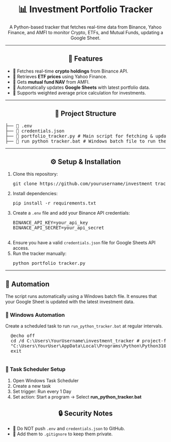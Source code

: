 <div align="center">
  <h1>📊 Investment Portfolio Tracker</h1>
  <p>A Python-based tracker that fetches real-time data from Binance, Yahoo Finance, and AMFI to monitor Crypto, ETFs, and Mutual Funds, updating a Google Sheet.</p>
</div>

---

<div align="center">
  <h2>🚀 Features</h2>
</div>
<ul>
  <li>🔹 Fetches real-time <strong>crypto holdings</strong> from Binance API.</li>
  <li>🔹 Retrieves <strong>ETF prices</strong> using Yahoo Finance.</li>
  <li>🔹 Gets <strong>mutual fund NAV</strong> from AMFI.</li>
  <li>🔹 Automatically updates <strong>Google Sheets</strong> with latest portfolio data.</li>
  <li>🔹 Supports weighted average price calculation for investments.</li>
</ul>

---

<div align="center">
  <h2>📂 Project Structure</h2>
</div>
<pre>
├── 📄 .env  
├── 📄 credentials.json  
├── 📄 portfolio_tracker.py # Main script for fetching & updating data
├── 📄 run_python_tracker.bat # Windows batch file to run the script
</pre>

---

<div align="center">
  <h2>⚙️ Setup & Installation</h2>
</div>
<ol>
  <li>Clone this repository:
    <pre>git clone https://github.com/yourusername/investment_tracker.git</pre>
  </li>
  <li>Install dependencies:
    <pre>pip install -r requirements.txt</pre>
  </li>
  <li>Create a <code>.env</code> file and add your Binance API credentials:</li>
  <pre>
BINANCE_API_KEY=your_api_key
BINANCE_API_SECRET=your_api_secret
  </pre>
  <li>Ensure you have a valid <code>credentials.json</code> file for Google Sheets API access.</li>
  <li>Run the tracker manually:
    <pre>python portfolio_tracker.py</pre>
  </li>
</ol>

---

<div>
  <h2>🤖 Automation</h2>
  <p>The script runs automatically using a Windows batch file. It ensures that your Google Sheet is updated with the latest investment data.</p>
  <h3>🔹 Windows Automation</h3>
  <p>Create a scheduled task to run <code>run_python_tracker.bat</code> at regular intervals.</p>
  <pre>
  @echo off
  cd /d C:\Users\YourUsername\investment_tracker # project-folder
  "C:\Users\YourUser\AppData\Local\Programs\Python\Python310\python.exe" portfolio_tracker.py
  exit
  </pre>
  <h3>🔹 Task Scheduler Setup</h3>
  <ol>
    <li>Open Windows Task Scheduler</li>
    <li>Create a new task</li>
    <li>Set trigger: Run every 1 Day</li>
    <li>Set action: Start a program → Select <b>run_python_tracker.bat</b></li>
  </ol>
</div>

<div align="center">
  <h2>🔒 Security Notes</h2>
</div>
<ul>
  <li>🚨 Do NOT push <code>.env</code> and <code>credentials.json</code> to GitHub.</li>
  <li>🚨 Add them to <code>.gitignore</code> to keep them private.</li>
</ul>
